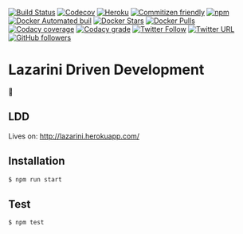 [![Build Status](https://travis-ci.org/buildit/lazarini.svg?branch=master)](https://travis-ci.org/buildit/lazarini)
[![Codecov](https://img.shields.io/codecov/c/github/buildit/lazarini.svg)](https://codecov.io/gh/buildit/lazarini/)
[![Heroku](https://heroku-badge.herokuapp.com/?app=lazarini&svg=1)](http://lazarini.herokuapp.com/)
[![Commitizen friendly](https://img.shields.io/badge/commitizen-friendly-brightgreen.svg)](http://commitizen.github.io/cz-cli/)
[![npm](https://img.shields.io/npm/l/express.svg)]()
[![Docker Automated buil](https://img.shields.io/docker/automated/wiprodigital/lazarini.svg)](https://hub.docker.com/r/wiprodigital/lazarini/)
[![Docker Stars](https://img.shields.io/docker/stars/wiprodigital/lazarini.svg)](https://hub.docker.com/r/wiprodigital/lazarini/)
[![Docker Pulls](https://img.shields.io/docker/pulls/wiprodigital/lazarini.svg)](https://hub.docker.com/r/wiprodigital/lazarini/)
[![Codacy coverage](https://img.shields.io/codacy/coverage/06a768b19422409f80585d18c4bd4167.svg)](https://www.codacy.com/app/FiF0o/lazarini/dashboard)
[![Codacy grade](https://img.shields.io/codacy/grade/06a768b19422409f80585d18c4bd4167.svg)](https://www.codacy.com/app/FiF0o/lazarini/dashboard)
[![Twitter Follow](https://img.shields.io/twitter/follow/Fif0o.svg?style=social&label=Follow)]()
[![Twitter URL](https://img.shields.io/twitter/url/http/shields.io.svg?style=social)]()
[![GitHub followers](https://img.shields.io/github/followers/fif0o.svg?style=social&label=Follow)]()


# Lazarini Driven Development
🚀

## LDD
Lives on: http://lazarini.herokuapp.com/

## Installation
```sh
$ npm run start
```

## Test
```sh
$ npm test
```
